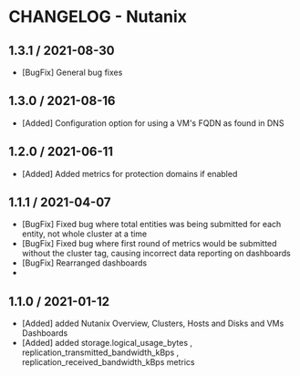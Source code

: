 # CHANGELOG - Nutanix

## 1.3.1 / 2021-08-30
* [BugFix] General bug fixes

## 1.3.0 / 2021-08-16
* [Added] Configuration option for using a VM's FQDN as found in DNS

## 1.2.0 / 2021-06-11
* [Added] Added metrics for protection domains if enabled

## 1.1.1 / 2021-04-07

* [BugFix] Fixed bug where total entities was being submitted for each entity, not whole cluster at a time
* [BugFix] Fixed bug where first round of metrics would be submitted without the cluster tag, causing incorrect data reporting on dashboards
* [BugFix] Rearranged dashboards
* 
## 1.1.0 / 2021-01-12

* [Added] added Nutanix Overview, Clusters, Hosts and Disks and VMs Dashboards
* [Added] added storage.logical_usage_bytes , replication_transmitted_bandwidth_kBps , replication_received_bandwidth_kBps metrics
